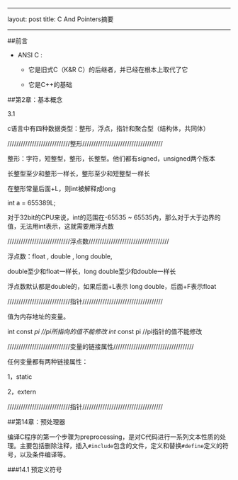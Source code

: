----
layout: post
title: C And Pointers摘要

----

##前言

- ANSI C :

	- 它是旧式C（K&R C）的后继者，并已经在根本上取代了它
	
	- 它是C++的基础
	
##第2章：基本概念


<chap1>

3.1

c语言中有四种数据类型：整形，浮点，指针和聚合型（结构体，共同体）

////////////////////////////整形////////////////////////////////////

整形：字符，短整型，整形，长整型。他们都有signed，unsigned两个版本

长整型至少和整形一样长，整形至少和短整型一样长

在整形常量后面+L，则int被解释成long

int a = 655389L;

对于32bit的CPU来说，int的范围在-65535 ~ 65535内，那么对于大于边界的值，无法用int表示，这就需要用浮点数


////////////////////////////浮点数////////////////////////////////////


浮点数：float , double , long double,

double至少和float一样长，long double至少和double一样长

浮点数默认都是double的，如果后面+L表示 long double，后面+F表示float
 

////////////////////////////指针////////////////////////////////////

值为内存地址的变量。

int const *pi       //pi所指向的值不能修改
int*  const pi      //pi指针的值不能修改


////////////////////////////变量的链接属性////////////////////////////////////

任何变量都有两种链接属性：

1，static

2，extern



////////////////////////////指针////////////////////////////////////




##第14章：预处理器

编译C程序的第一个步骤为preprocessing，是对C代码进行一系列文本性质的处理。主要包括删除注释，插入`#include`包含的文件，定义和替换`#define`定义的符号，以及条件编译等。

###14.1 预定义符号

